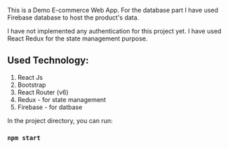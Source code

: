 This is a Demo E-commerce Web App. For the database part I have used Firebase database to host the product's data.

I have not implemented any authentication for this project yet. I have used React Redux for the state management purpose.

## Used Technology:

1. React Js
2. Bootstrap
3. React Router (v6)
4. Redux - for state management
5. Firebase - for datbase

In the project directory, you can run:

### `npm start`
